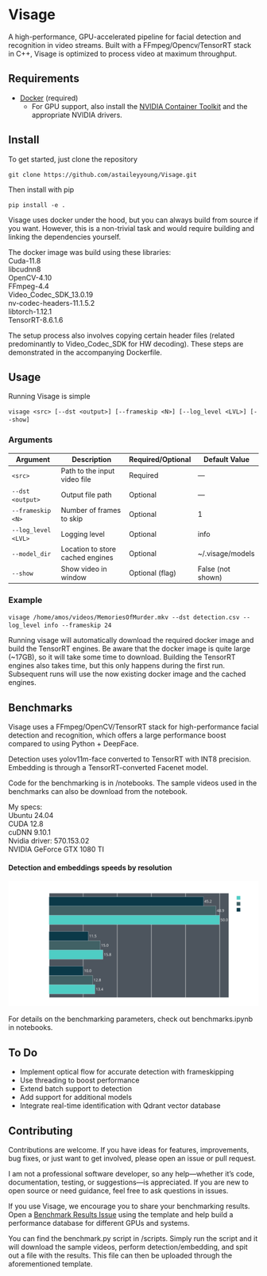# Visage
A high-performance, GPU-accelerated pipeline for facial detection and recognition in video streams. Built with a FFmpeg/Opencv/TensorRT stack in C++, Visage is optimized to process video at maximum throughput.


## Requirements
- [Docker](https://docs.docker.com/get-docker/) (required)
    - For GPU support, also install the [NVIDIA Container Toolkit](https://docs.nvidia.com/datacenter/cloud-native/container-toolkit/latest/install-guide.html) and the appropriate NVIDIA drivers.


## Install
To get started, just clone the repository
```
git clone https://github.com/astaileyyoung/Visage.git
```
Then install with pip
```
pip install -e .
```
Visage uses docker under the hood, but you can always build from source if you want. However, this is a non-trivial task and would require building and linking the dependencies yourself.

The docker image was build using these libraries:  
Cuda-11.8  
libcudnn8  
OpenCV-4.10     
FFmpeg-4.4  
Video_Codec_SDK_13.0.19  
nv-codec-headers-11.1.5.2  
libtorch-1.12.1  
TensorRT-8.6.1.6  

The setup process also involves copying certain header files (related predominantly to Video_Codec_SDK for HW decoding).
These steps are demonstrated in the accompanying 
Dockerfile.

## Usage
Running Visage is simple
```
visage <src> [--dst <output>] [--frameskip <N>] [--log_level <LVL>] [--show]
```

### Arguments

| Argument            | Description                                 | Required/Optional | Default Value         |
|---------------------|---------------------------------------------|-------------------|-----------------------|
| `<src>`             | Path to the input video file                | Required          | —                     |
| `--dst <output>`    | Output file path                            | Optional          | —                     |
| `--frameskip <N>`   | Number of frames to skip                    | Optional          | 1                     |
| `--log_level <LVL>` | Logging level                               | Optional          | info                  |
| `--model_dir`       | Location to store cached engines            | Optional          | ~/.visage/models      |
| `--show`            | Show video in window                        | Optional (flag)   | False (not shown)     |

### Example
```
visage /home/amos/videos/MemoriesOfMurder.mkv --dst detection.csv --log_level info --frameskip 24
```

Running visage will automatically download the required docker image and build the TensorRT engines. Be aware that the docker image is quite large (~17GB), so it will take some time to download. Building the TensorRT engines also takes time, but this only happens during the first run. Subsequent runs will use the now existing docker image and the cached engines. 


## Benchmarks
Visage uses a FFmpeg/OpenCV/TensorRT stack for high-performance facial detection and recognition, which offers a large performance boost compared to using Python + DeepFace. 

Detection uses yolov11m-face converted to TensorRT with INT8 precision. Embedding is through a TensorRT-converted Facenet model. 

Code for the benchmarking is in /notebooks. The sample videos used in the benchmarks can also be download from the notebook.

My specs:  
Ubuntu 24.04  
CUDA 12.8  
cuDNN 9.10.1  
Nvidia driver: 570.153.02  
NVIDIA GeForce GTX 1080 TI

#### Detection and embeddings speeds by resolution 

![alt text](docs/images/benchmarks.svg)

For details on the benchmarking parameters, check out benchmarks.ipynb in notebooks.


## To Do
- Implement optical flow for accurate detection with frameskipping  
- Use threading to boost performance
- Extend batch support to detection
- Add support for additional models
- Integrate real-time identification with Qdrant vector database


## Contributing
Contributions are welcome. If you have ideas for features, improvements, bug fixes, or just want to get involved, please open an issue or pull request.

I am not a professional software developer, so any help—whether it’s code, documentation, testing, or suggestions—is appreciated. If you are new to open source or need guidance, feel free to ask questions in issues.

If you use Visage, we encourage you to share your benchmarking results.
Open a [Benchmark Results Issue](https://github.com/astaileyyoung/Visage/issues/new?template=benchmark-results.yml) using the template and help build a performance database for different GPUs and systems.

You can find the benchmark.py script in /scripts. Simply run the script and it will download the sample videos, perform detection/embedding, and spit out a file with the results. This file can then be uploaded through the aforementioned template.



